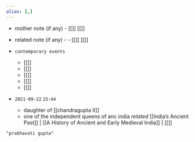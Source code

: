 ```yaml
---
alias: [,]
---
```

- mother note (if any)
		- [[]] [[]]
- related note (if any) -
		- [[]] [[]]
- `contemporary events`
	- [[]]
	- [[]]
	- [[]]
	- [[]]
	- [[]]

- `2021-09-22`  `15:44`
	- daughter of [[chandragupta II]]
	- one of the independent queens of anc india _related_ [[India’s Ancient Past]] | [[A History of Ancient and Early Medieval India]] | [[]] 

```query
"prabhavati gupta"
```